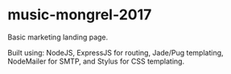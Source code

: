 # music-mongrel-2017

Basic marketing landing page.

Built using: NodeJS, ExpressJS for routing, Jade/Pug templating, NodeMailer for SMTP, and Stylus for CSS templating.
